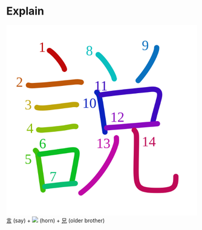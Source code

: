 # Explain
![8aac](../kanji-colorize/8aac.svg)
[言](../kanji-dict/言.md) (say) + ![](http://www.kanjidamage.com/assets/radsmall/horny-8c22d5fd08f7a54120caebef62460e204608b786f2fa145d9c75d47a2ae76ef1.jpg) (horn) + [兄](../../Vocabulary/兄.md) (older brother) 